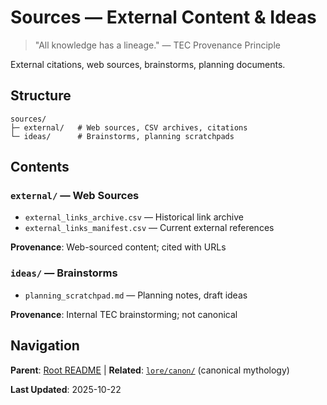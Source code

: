 # Sources — External Content & Ideas

> "All knowledge has a lineage." — TEC Provenance Principle

External citations, web sources, brainstorms, planning documents.

## Structure

```
sources/
├─ external/   # Web sources, CSV archives, citations
└─ ideas/      # Brainstorms, planning scratchpads
```

## Contents

### `external/` — Web Sources

- `external_links_archive.csv` — Historical link archive
- `external_links_manifest.csv` — Current external references

**Provenance**: Web-sourced content; cited with URLs

### `ideas/` — Brainstorms

- `planning_scratchpad.md` — Planning notes, draft ideas

**Provenance**: Internal TEC brainstorming; not canonical

## Navigation

**Parent**: [Root README](../README.md) | **Related**: [`lore/canon/`](../lore/canon/README.md) (canonical mythology)

**Last Updated**: 2025-10-22
